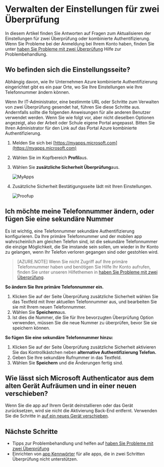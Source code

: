 <properties
    pageTitle="Verwalten die Einstellungen für die Überprüfung in zwei Schritten | Microsoft Azure"
    description="Verwalten Sie, wie Sie Azure mehrstufige Authentifizierung, einschließlich Ihrer Kontaktinformationen ändern oder Konfigurieren von Ihren Geräten verwenden."
    services="multi-factor-authentication"
    keywords = "kombinierte Authentifizierungsclient, Authentifizierungsproblem Korrelations-ID"
    documentationCenter=""
    authors="kgremban"
    manager="femila"
    editor="yossib"/>

<tags
    ms.service="multi-factor-authentication"
    ms.workload="identity"
    ms.tgt_pltfrm="na"
    ms.devlang="na"
    ms.topic="article"
    ms.date="10/10/2016"
    ms.author="kgremban"/>

# <a name="manage-your-settings-for-two-step-verification"></a>Verwalten der Einstellungen für zwei Überprüfung

In diesem Artikel finden Sie Antworten auf Fragen zum Aktualisieren der Einstellungen für zwei Überprüfung oder kombinierte Authentifizierung. Wenn Sie Probleme bei der Anmeldung bei Ihrem Konto haben, finden Sie unter [haben Sie Probleme mit zwei Überprüfung](multi-factor-authentication-end-user-troubleshoot.md) Hilfe zur Problembehandlung.


## <a name="where-to-find-the-settings-page"></a>Wo befinden sich die Einstellungsseite?
Abhängig davon, wie Ihr Unternehmen Azure kombinierte Authentifizierung eingerichtet gibt es ein paar Orte, wo Sie Ihre Einstellungen wie Ihre Telefonnummer ändern können.

Wenn Ihr IT-Administrator, eine bestimmte URL oder Schritte zum Verwalten von zwei Überprüfung gesendet hat, führen Sie diese Schritte aus. Andernfalls sollte die folgenden Anweisungen für alle anderen Benutzer verwendet werden. Wenn Sie wie folgt vor, aber nicht dieselben Optionen angezeigt, also der Arbeit oder Schule eigene Portal angepasst. Bitten Sie Ihren Administrator für den Link auf das Portal Azure kombinierte Authentifizierung.


1. Melden Sie sich bei [https://myapps.microsoft.com](https://myapps.microsoft.com)  
2. Wählen Sie im Kopfbereich **Profil**aus.  
3. Wählen Sie **zusätzliche Sicherheit Überprüfung**aus.  

    ![MyApps](./media/multi-factor-authentication-end-user-manage/myapps1.png)

4. Zusätzliche Sicherheit Bestätigungsseite lädt mit Ihren Einstellungen.

    ![Proofup](./media/multi-factor-authentication-end-user-manage-myapps/proofup.png)


## <a name="i-want-to-change-my-phone-number-or-add-a-secondary-number"></a>Ich möchte meine Telefonnummer ändern, oder fügen Sie eine sekundäre Nummer

Es ist wichtig, eine Telefonnummer sekundäre Authentifizierung konfigurieren.  Da Ihre primäre Telefonnummer und der mobilen app wahrscheinlich am gleichen Telefon sind, ist die sekundäre Telefonnummer die einzige Möglichkeit, die Sie imstande sein sollen, um wieder in Ihr Konto zu gelangen, wenn Ihr Telefon verloren gegangen sind oder gestohlen wird.

> [AZURE.NOTE]
> Wenn Sie nicht Zugriff auf Ihre primäre Telefonnummer haben und benötigen Sie Hilfe Ihr Konto aufrufen, finden Sie unter unseren Hilfethemen in [haben Sie Probleme mit zwei Überprüfung](multi-factor-authentication-end-user-troubleshoot.md).

**So ändern Sie Ihre primäre Telefonnummer ein.**  

1. Klicken Sie auf der Seite Überprüfung zusätzliche Sicherheit wählen Sie das Textfeld mit Ihrer aktuellen Telefonnummer aus, und bearbeiten Sie sie mit Ihrem neuen Telefonnummer.  
2. Wählen Sie **Speichern**aus.  
3. Ist dies die Nummer, die Sie für Ihre bevorzugten Überprüfung Option verwenden, müssen Sie die neue Nummer zu überprüfen, bevor Sie sie speichern können.  


**So fügen Sie eine sekundäre Telefonnummer hinzu:**  

1. Klicken Sie auf der Seite Überprüfung zusätzliche Sicherheit aktivieren Sie das Kontrollkästchen neben **alternative Authentifizierung Telefon.**  
2. Geben Sie Ihre sekundäre Rufnummer in das Textfeld.  
3. Wählen Sie **Speichern** und die Änderungen fertig sind.  


## <a name="how-do-i-clean-up-microsoft-authenticator-from-my-old-device-and-move-to-a-new-one"></a>Wie lässt sich Microsoft Authenticator aus dem alten Gerät Aufräumen und in einer neuen verschieben?
Wenn Sie die app auf Ihrem Gerät deinstallieren oder das Gerät zurücksetzen, wird sie nicht die Aktivierung Back-End entfernt. Verwenden Sie die Schritte in [auf ein neues Gerät verschieben](multi-factor-authentication-microsoft-authenticator.md#how-to-move-to-the-new-microsoft-authenticator-app).

## <a name="next-steps"></a>Nächste Schritte
- Tipps zur Problembehandlung und helfen auf [haben Sie Probleme mit zwei Überprüfung](multi-factor-authentication-end-user-troubleshoot.md)
- Einrichten von [app Kennwörter](multi-factor-authentication-end-user-app-passwords.md) für alle apps, die in zwei Schritten Überprüfung nicht unterstützen.
